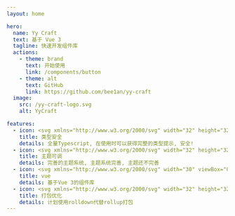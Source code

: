 ```yaml
---
layout: home

hero:
  name: Yy Craft
  text: 基于 Vue 3
  tagline: 快速开发组件库
  actions:
    - theme: brand
      text: 开始使用
      link: /components/button
    - theme: alt
      text: GitHub
      link: https://github.com/bee1an/yy-craft
  image:
    src: /yy-craft-logo.svg
    alt: YyCraft

features:
  - icon: <svg xmlns="http://www.w3.org/2000/svg" width="32" height="32" viewBox="0 0 24 24" fill="none" stroke="#56c878" stroke-width="1.5" stroke-linecap="round" stroke-linejoin="round" class="lucide lucide-shield-icon lucide-shield"><path d="M20 13c0 5-3.5 7.5-7.66 8.95a1 1 0 0 1-.67-.01C7.5 20.5 4 18 4 13V6a1 1 0 0 1 1-1c2 0 4.5-1.2 6.24-2.72a1.17 1.17 0 0 1 1.52 0C14.51 3.81 17 5 19 5a1 1 0 0 1 1 1z"/></svg>
    title: 类型安全
    details: 全量Typescript, 在使用时可以获得完整的类型提示, 安全!
  - icon: <svg xmlns="http://www.w3.org/2000/svg" width="32" height="32" viewBox="0 0 24 24" fill="none" stroke="#c85656" stroke-width="1.5" stroke-linecap="round" stroke-linejoin="round" class="lucide lucide-palette-icon lucide-palette"><path d="M12 22a1 1 0 0 1 0-20 10 9 0 0 1 10 9 5 5 0 0 1-5 5h-2.25a1.75 1.75 0 0 0-1.4 2.8l.3.4a1.75 1.75 0 0 1-1.4 2.8z"/><circle cx="13.5" cy="6.5" r=".5" fill="currentColor"/><circle cx="17.5" cy="10.5" r=".5" fill="currentColor"/><circle cx="6.5" cy="12.5" r=".5" fill="currentColor"/><circle cx="8.5" cy="7.5" r=".5" fill="currentColor"/></svg>
    title: 主题可调
    details: 完善的主题系统, 主题系统完善, 主题还不完善
  - icon: <svg xmlns="http://www.w3.org/2000/svg" width="30" viewBox="0 0 256 220.8"><path fill="#41B883" d="M204.8 0H256L128 220.8 0 0h97.92L128 51.2 157.44 0h47.36Z"></path><path fill="#41B883" d="m0 0 128 220.8L256 0h-51.2L128 132.48 50.56 0H0Z"></path><path fill="#35495E" d="M50.56 0 128 133.12 204.8 0h-47.36L128 51.2 97.92 0H50.56Z"></path></svg>
    title: vue
    details: 基于Vue 3的组件库
  - icon: <svg xmlns="http://www.w3.org/2000/svg" width="32" height="32" viewBox="0 0 24 24" fill="none" stroke="#dbcd33" stroke-width="1.5" stroke-linecap="round" stroke-linejoin="round" class="lucide lucide-cog-icon lucide-cog"><path d="M12 20a8 8 0 1 0 0-16 8 8 0 0 0 0 16Z"/><path d="M12 14a2 2 0 1 0 0-4 2 2 0 0 0 0 4Z"/><path d="M12 2v2"/><path d="M12 22v-2"/><path d="m17 20.66-1-1.73"/><path d="M11 10.27 7 3.34"/><path d="m20.66 17-1.73-1"/><path d="m3.34 7 1.73 1"/><path d="M14 12h8"/><path d="M2 12h2"/><path d="m20.66 7-1.73 1"/><path d="m3.34 17 1.73-1"/><path d="m17 3.34-1 1.73"/><path d="m11 13.73-4 6.93"/></svg>
    title: 打包优化
    details: 计划使用rolldown代替rollup打包
---
```

